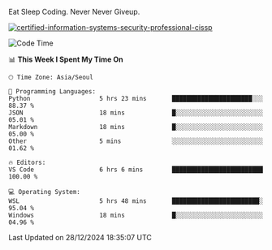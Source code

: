 Eat Sleep Coding.
Never Never Giveup.

[![certified-information-systems-security-professional-cissp](https://user-images.githubusercontent.com/44606727/157613689-acd84ec6-5f8f-4e79-89d9-a8d51f033634.png)](https://www.credly.com/badges/f394a010-85a0-450b-9136-8043af01d71c/public_url)

<!--START_SECTION:waka-->
![Code Time](http://img.shields.io/badge/Code%20Time-3%2C672%20hrs%2044%20mins-blue)

📊 **This Week I Spent My Time On** 

```text
🕑︎ Time Zone: Asia/Seoul

💬 Programming Languages: 
Python                   5 hrs 23 mins       ██████████████████████░░░   88.37 % 
JSON                     18 mins             █░░░░░░░░░░░░░░░░░░░░░░░░   05.01 % 
Markdown                 18 mins             █░░░░░░░░░░░░░░░░░░░░░░░░   05.00 % 
Other                    5 mins              ░░░░░░░░░░░░░░░░░░░░░░░░░   01.62 % 

🔥 Editors: 
VS Code                  6 hrs 6 mins        █████████████████████████   100.00 % 

💻 Operating System: 
WSL                      5 hrs 48 mins       ████████████████████████░   95.04 % 
Windows                  18 mins             █░░░░░░░░░░░░░░░░░░░░░░░░   04.96 % 
```


 Last Updated on 28/12/2024 18:35:07 UTC
<!--END_SECTION:waka-->
